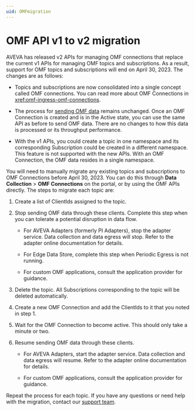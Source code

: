 ```yaml
---
uid: OMFmigration
---
```


# OMF API v1 to v2 migration

AVEVA has released v2 APIs for managing OMF connections that replace the current v1 APIs for managing OMF topics and subscriptions. As a result, support for OMF topics and subscriptions will end on April 30, 2023. The changes are as follows:

- Topics and subscriptions are now consolidated into a single concept called OMF connections. You can read more about OMF Connections in <xref:omf-ingress-omf-connections>.

- The process for [sending OMF data](xref:omf-ingress-omf) remains unchanged. Once an OMF Connection is created and is in the Active state, you can use the same API as before to send OMF data. There are no changes to how this data is processed or its throughput performance.

- With the v1 APIs, you could create a topic in one namespace and its corresponding Subscription could be created in a different namespace. This feature is not supported with the new APIs. With an OMF Connection, the OMF data resides in a single namespace.

You will need to manually migrate any existing topics and subscriptions to OMF Connections before April 30, 2023. You can do this through **Data Collection** > **OMF Connections** on the portal, or by using the OMF APIs directly. The steps to migrate each topic are:

1. Create a list of ClientIds assigned to the topic.

1. Stop sending OMF data through these clients. Complete this step when you can tolerate a potential disruption in data flow.

   - For AVEVA Adapters (formerly PI Adapters), stop the adapter service. Data collection and data egress will stop. Refer to the adapter online documentation for details.

   - For Edge Data Store, complete this step when Periodic Egress is not running.

   - For custom OMF applications, consult the application provider for guidance.

1. Delete the topic. All Subscriptions corresponding to the topic will be deleted automatically.

1. Create a new OMF Connection and add the ClientIds to it that you noted in step 1.

1. Wait for the OMF Connection to become active. This should only take a minute or two.

1. Resume sending OMF data through these clients.

   - For AVEVA Adapters, start the adapter service. Data collection and data egress will resume. Refer to the adapter online documentation for details.

   - For custom OMF applications, consult the application provider for guidance.

Repeat the process for each topic. If you have any questions or need help with the migration, contact our [support team](https://my.osisoft.com).